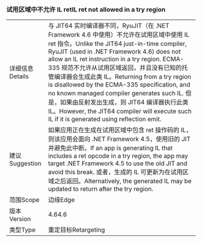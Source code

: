 ### <a name="il-ret-not-allowed-in-a-try-region"></a><span data-ttu-id="adb1f-101">试用区域中不允许 IL ret</span><span class="sxs-lookup"><span data-stu-id="adb1f-101">IL ret not allowed in a try region</span></span>

|   |   |
|---|---|
|<span data-ttu-id="adb1f-102">详细信息</span><span class="sxs-lookup"><span data-stu-id="adb1f-102">Details</span></span>|<span data-ttu-id="adb1f-103">与 JIT64 实时编译器不同，RyuJIT（在 .NET Framework 4.6 中使用）不允许在试用区域中使用 IL ret 指令。</span><span class="sxs-lookup"><span data-stu-id="adb1f-103">Unlike the JIT64 just-in-time compiler, RyuJIT (used in .NET Framework 4.6) does not allow an IL ret instruction in a try region.</span></span> <span data-ttu-id="adb1f-104">ECMA-335 规范不允许从试用区域返回，并且没有已知的托管编译器会生成此类 IL。</span><span class="sxs-lookup"><span data-stu-id="adb1f-104">Returning from a try region is disallowed by the ECMA-335 specification, and no known managed compiler generates such IL.</span></span> <span data-ttu-id="adb1f-105">但是，如果由反射发出生成，则 JIT64 编译器执行此类 IL。</span><span class="sxs-lookup"><span data-stu-id="adb1f-105">However, the JIT64 compiler will execute such IL if it is generated using reflection emit.</span></span>|
|<span data-ttu-id="adb1f-106">建议</span><span class="sxs-lookup"><span data-stu-id="adb1f-106">Suggestion</span></span>|<span data-ttu-id="adb1f-107">如果应用正在生成在试用区域中包含 ret 操作码的 IL，则该应用会面向 .NET Framework 4.5，使用旧的 JIT 并避免此中断。</span><span class="sxs-lookup"><span data-stu-id="adb1f-107">If an app is generating IL that includes a ret opcode in a try region, the app may target .NET Framework 4.5 to use the old JIT and avoid this break.</span></span> <span data-ttu-id="adb1f-108">或者，生成的 IL 可更新为在试用区域之后返回。</span><span class="sxs-lookup"><span data-stu-id="adb1f-108">Alternatively, the generated IL may be updated to return after the try region.</span></span>|
|<span data-ttu-id="adb1f-109">范围</span><span class="sxs-lookup"><span data-stu-id="adb1f-109">Scope</span></span>|<span data-ttu-id="adb1f-110">边缘</span><span class="sxs-lookup"><span data-stu-id="adb1f-110">Edge</span></span>|
|<span data-ttu-id="adb1f-111">版本</span><span class="sxs-lookup"><span data-stu-id="adb1f-111">Version</span></span>|<span data-ttu-id="adb1f-112">4.6</span><span class="sxs-lookup"><span data-stu-id="adb1f-112">4.6</span></span>|
|<span data-ttu-id="adb1f-113">类型</span><span class="sxs-lookup"><span data-stu-id="adb1f-113">Type</span></span>|<span data-ttu-id="adb1f-114">重定目标</span><span class="sxs-lookup"><span data-stu-id="adb1f-114">Retargeting</span></span>|

